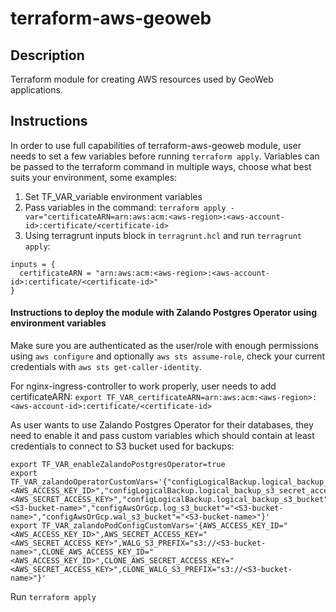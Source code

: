 # terraform-aws-geoweb

## Description

Terraform module for creating AWS resources used by GeoWeb applications.

## Instructions

In order to use full capabilities of terraform-aws-geoweb module, user needs to set a few variables before running `terraform apply`. Variables can be passed to the terraform command in multiple ways, choose what best suits your environment, some examples:

1. Set TF_VAR_variable environment variables
2. Pass variables in the command:
`terraform apply -var="certificateARN=arn:aws:acm:<aws-region>:<aws-account-id>:certificate/<certificate-id>`
3. Using terragrunt inputs block in `terragrunt.hcl` and run `terragrunt apply`:
```
inputs = {
  certificateARN = "arn:aws:acm:<aws-region>:<aws-account-id>:certificate/<certificate-id>"
}

```

#### Instructions to deploy the module with Zalando Postgres Operator using environment variables

Make sure you are authenticated as the user/role with enough permissions using `aws configure` and optionally `aws sts assume-role`, check your current credentials with `aws sts get-caller-identity`.

For nginx-ingress-controller to work properly, user needs to add certificateARN:
`export TF_VAR_certificateARN=arn:aws:acm:<aws-region>:<aws-account-id>:certificate/<certificate-id>`

As user wants to use Zalando Postgres Operator for their databases, they need to enable it and pass custom variables which should contain at least credentials to connect to S3 bucket used for backups:

```
export TF_VAR_enableZalandoPostgresOperator=true
export TF_VAR_zalandoOperatorCustomVars='{"configLogicalBackup.logical_backup_s3_access_key_id"="<AWS_ACCESS_KEY_ID>","configLogicalBackup.logical_backup_s3_secret_access_key"="<AWS_SECRET_ACCESS_KEY>","configLogicalBackup.logical_backup_s3_bucket"="<S3-bucket-name>","configAwsOrGcp.log_s3_bucket"="<S3-bucket-name>","configAwsOrGcp.wal_s3_bucket"="<S3-bucket-name>"}'
export TF_VAR_zalandoPodConfigCustomVars='{AWS_ACCESS_KEY_ID="<AWS_ACCESS_KEY_ID>",AWS_SECRET_ACCESS_KEY="<AWS_SECRET_ACCESS_KEY>",WALG_S3_PREFIX="s3://<S3-bucket-name>",CLONE_AWS_ACCESS_KEY_ID="<AWS_ACCESS_KEY_ID>",CLONE_AWS_SECRET_ACCESS_KEY="<AWS_SECRET_ACCESS_KEY>",CLONE_WALG_S3_PREFIX="s3://<S3-bucket-name>"}'
```

Run `terraform apply`
